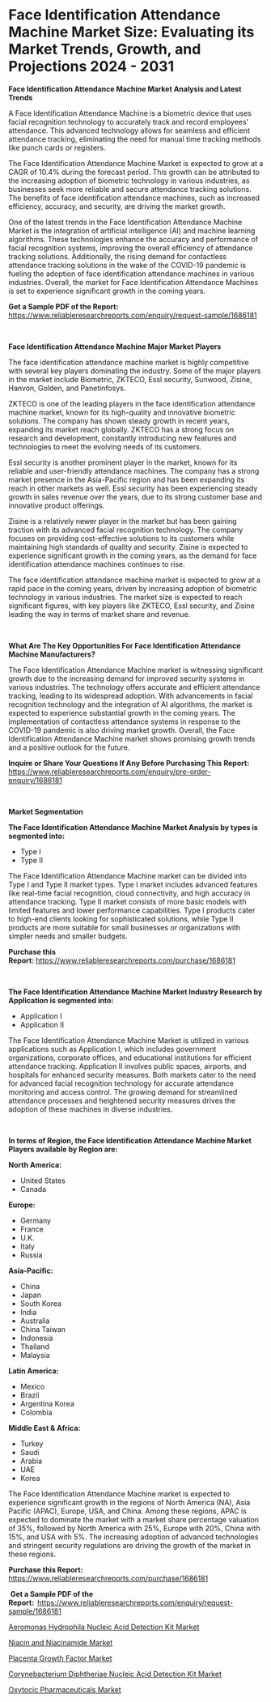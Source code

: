 <p><h1>Face Identification Attendance Machine Market Size: Evaluating its Market Trends, Growth, and Projections 2024 - 2031</h1></p><p><strong>Face Identification Attendance Machine Market Analysis and Latest Trends</strong></p>
<p><p>A Face Identification Attendance Machine is a biometric device that uses facial recognition technology to accurately track and record employees' attendance. This advanced technology allows for seamless and efficient attendance tracking, eliminating the need for manual time tracking methods like punch cards or registers.</p><p>The Face Identification Attendance Machine Market is expected to grow at a CAGR of 10.4% during the forecast period. This growth can be attributed to the increasing adoption of biometric technology in various industries, as businesses seek more reliable and secure attendance tracking solutions. The benefits of face identification attendance machines, such as increased efficiency, accuracy, and security, are driving the market growth.</p><p>One of the latest trends in the Face Identification Attendance Machine Market is the integration of artificial intelligence (AI) and machine learning algorithms. These technologies enhance the accuracy and performance of facial recognition systems, improving the overall efficiency of attendance tracking solutions. Additionally, the rising demand for contactless attendance tracking solutions in the wake of the COVID-19 pandemic is fueling the adoption of face identification attendance machines in various industries. Overall, the market for Face Identification Attendance Machines is set to experience significant growth in the coming years.</p></p>
<p><strong>Get a Sample PDF of the Report:&nbsp;</strong> <a href="https://www.reliableresearchreports.com/enquiry/request-sample/1686181">https://www.reliableresearchreports.com/enquiry/request-sample/1686181</a></p>
<p>&nbsp;</p>
<p><strong>Face Identification Attendance Machine Major Market Players</strong></p>
<p><p>The face identification attendance machine market is highly competitive with several key players dominating the industry. Some of the major players in the market include Biometric, ZKTECO, Essl security, Sunwood, Zisine, Hanvon, Golden, and Panetinfosys.</p><p>ZKTECO is one of the leading players in the face identification attendance machine market, known for its high-quality and innovative biometric solutions. The company has shown steady growth in recent years, expanding its market reach globally. ZKTECO has a strong focus on research and development, constantly introducing new features and technologies to meet the evolving needs of its customers.</p><p>Essl security is another prominent player in the market, known for its reliable and user-friendly attendance machines. The company has a strong market presence in the Asia-Pacific region and has been expanding its reach in other markets as well. Essl security has been experiencing steady growth in sales revenue over the years, due to its strong customer base and innovative product offerings.</p><p>Zisine is a relatively newer player in the market but has been gaining traction with its advanced facial recognition technology. The company focuses on providing cost-effective solutions to its customers while maintaining high standards of quality and security. Zisine is expected to experience significant growth in the coming years, as the demand for face identification attendance machines continues to rise.</p><p>The face identification attendance machine market is expected to grow at a rapid pace in the coming years, driven by increasing adoption of biometric technology in various industries. The market size is expected to reach significant figures, with key players like ZKTECO, Essl security, and Zisine leading the way in terms of market share and revenue.</p></p>
<p>&nbsp;</p>
<p><strong>What Are The Key Opportunities For Face Identification Attendance Machine Manufacturers?</strong></p>
<p><p>The Face Identification Attendance Machine market is witnessing significant growth due to the increasing demand for improved security systems in various industries. The technology offers accurate and efficient attendance tracking, leading to its widespread adoption. With advancements in facial recognition technology and the integration of AI algorithms, the market is expected to experience substantial growth in the coming years. The implementation of contactless attendance systems in response to the COVID-19 pandemic is also driving market growth. Overall, the Face Identification Attendance Machine market shows promising growth trends and a positive outlook for the future.</p></p>
<p><strong>Inquire or Share Your Questions If Any Before Purchasing This Report:</strong> <a href="https://www.reliableresearchreports.com/enquiry/pre-order-enquiry/1686181">https://www.reliableresearchreports.com/enquiry/pre-order-enquiry/1686181</a></p>
<p>&nbsp;</p>
<p><strong>Market Segmentation</strong></p>
<p><strong>The Face Identification Attendance Machine Market Analysis by types is segmented into:</strong></p>
<p><ul><li>Type I</li><li>Type II</li></ul></p>
<p><p>The Face Identification Attendance Machine market can be divided into Type I and Type II market types. Type I market includes advanced features like real-time facial recognition, cloud connectivity, and high accuracy in attendance tracking. Type II market consists of more basic models with limited features and lower performance capabilities. Type I products cater to high-end clients looking for sophisticated solutions, while Type II products are more suitable for small businesses or organizations with simpler needs and smaller budgets.</p></p>
<p><strong>Purchase this Report:&nbsp;</strong><a href="https://www.reliableresearchreports.com/purchase/1686181">https://www.reliableresearchreports.com/purchase/1686181</a></p>
<p>&nbsp;</p>
<p><strong>The Face Identification Attendance Machine Market Industry Research by Application is segmented into:</strong></p>
<p><ul><li>Application I</li><li>Application II</li></ul></p>
<p><p>The Face Identification Attendance Machine Market is utilized in various applications such as Application I, which includes government organizations, corporate offices, and educational institutions for efficient attendance tracking. Application II involves public spaces, airports, and hospitals for enhanced security measures. Both markets cater to the need for advanced facial recognition technology for accurate attendance monitoring and access control. The growing demand for streamlined attendance processes and heightened security measures drives the adoption of these machines in diverse industries.</p></p>
<p>&nbsp;</p>
<p><strong>In terms of Region, the Face Identification Attendance Machine Market Players available by Region are:</strong></p>
<p>
    <p> <strong> North America: </strong>
        <ul>
            <li>United States</li>
            <li>Canada</li>
        </ul>
        </p> 
    <p> <strong> Europe: </strong>
        <ul>
            <li>Germany</li>
            <li>France</li>
            <li>U.K.</li>
            <li>Italy</li>
            <li>Russia</li>
        </ul>
        </p> 
    <p> <strong> Asia-Pacific: </strong>
        <ul>
            <li>China</li>
            <li>Japan</li>
            <li>South Korea</li>
            <li>India</li>
            <li>Australia</li>
            <li>China Taiwan</li>
            <li>Indonesia</li>
            <li>Thailand</li>
            <li>Malaysia</li>
        </ul>
        </p> 
    <p> <strong> Latin America: </strong>
        <ul>
            <li>Mexico</li>
            <li>Brazil</li>
            <li>Argentina Korea</li>
            <li>Colombia</li>
        </ul>
        </p> 
    <p> <strong> Middle East & Africa: </strong>
        <ul>
            <li>Turkey</li>
            <li>Saudi</li>
            <li>Arabia</li>
            <li>UAE</li>
            <li>Korea</li>
        </ul>
    </p>
    </p>
<p><p>The Face Identification Attendance Machine market is expected to experience significant growth in the regions of North America (NA), Asia Pacific (APAC), Europe, USA, and China. Among these regions, APAC is expected to dominate the market with a market share percentage valuation of 35%, followed by North America with 25%, Europe with 20%, China with 15%, and USA with 5%. The increasing adoption of advanced technologies and stringent security regulations are driving the growth of the market in these regions.</p></p>
<p><strong>Purchase this Report: </strong><a href="https://www.reliableresearchreports.com/purchase/1686181">https://www.reliableresearchreports.com/purchase/1686181</a></p>
<p>&nbsp;<strong>Get a Sample PDF of the Report:&nbsp;&nbsp;</strong><a href="https://www.reliableresearchreports.com/enquiry/request-sample/1686181">https://www.reliableresearchreports.com/enquiry/request-sample/1686181</a></p>
<p><strong></strong></p>
<p><p><a href="https://github.com/wusalecollins540tpqoz/Market-Research-Report-List-1/blob/main/aeromonas-hydrophila-nucleic-acid-detection-kit-market.md">Aeromonas Hydrophila Nucleic Acid Detection Kit Market</a></p><p><a href="https://medium.com/@benjaminrice16/niacin-and-niacinamide-market-insight-market-trends-growth-forecasted-from-2024-to-2031-f1c54af5d8b0">Niacin and Niacinamide Market</a></p><p><a href="https://medium.com/@benjaminrice16/placenta-growth-factor-market-exploring-market-share-market-trends-and-future-growth-a5a75f883aa3">Placenta Growth Factor Market</a></p><p><a href="https://github.com/pjcfca/Market-Research-Report-List-1/blob/main/corynebacterium-diphtheriae-nucleic-acid-detection-kit-market.md">Corynebacterium Diphtheriae Nucleic Acid Detection Kit Market</a></p><p><a href="https://medium.com/@benjaminrice16/oxytocic-pharmaceuticals-market-analysis-and-sze-forecasted-for-period-from-2024-to-2031-f929e6d47225">Oxytocic Pharmaceuticals Market</a></p></p>